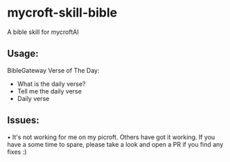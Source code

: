 # mycroft-skill-bible
A bible skill for mycroftAI

## Usage:
BibleGateway Verse of The Day:
* What is the daily verse?
* Tell me the daily verse
* Daily verse

## Issues:
• It's not working for me on my picroft. Others have got it working. If you have a some time to spare, please take a look and open a PR if you find any fixes :)
